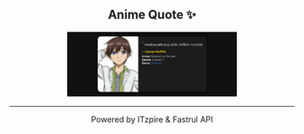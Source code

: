 <h2 align="center">Anime Quote ✨</h2>

<p align="center">
  <img src="quotes-img/22-04-2025-17-00.png" alt="Kyouya Hashiba" width="300"/>
</p>

---

<p align="center">Powered by ITzpire & Fastrul API</p>
